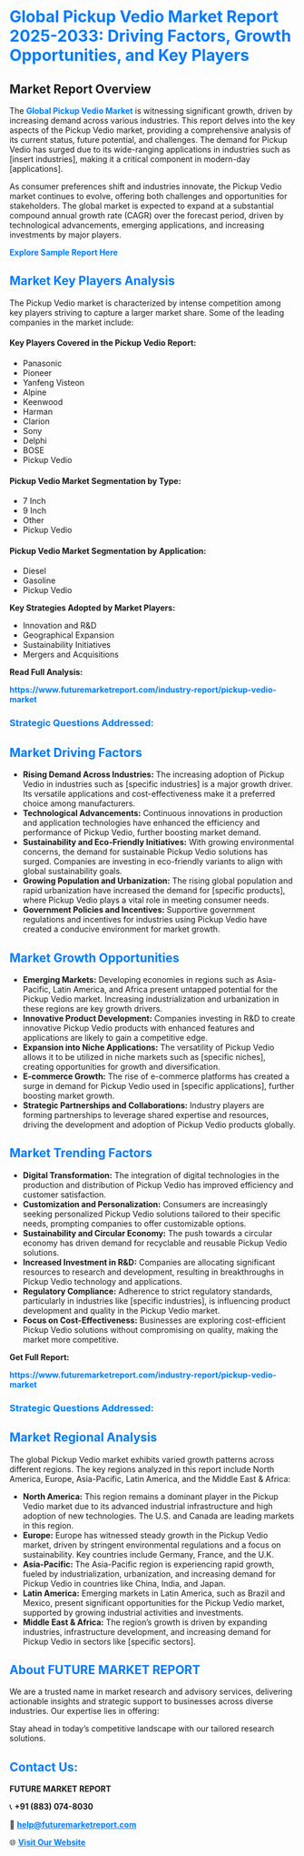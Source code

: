 <h1 style="color: #007BFF;">Global Pickup Vedio Market Report 2025-2033: Driving Factors, Growth Opportunities, and Key Players</h1>

<section id="overview">
<h2>Market Report Overview</h2>
<p>The <a href="https://www.futuremarketreport.com/industry-report/pickup-vedio-market" style="color: #007BFF; text-decoration: none;"><strong>Global Pickup Vedio Market</strong></a> is witnessing significant growth, driven by increasing demand across various industries. This report delves into the key aspects of the Pickup Vedio market, providing a comprehensive analysis of its current status, future potential, and challenges. The demand for Pickup Vedio has surged due to its wide-ranging applications in industries such as [insert industries], making it a critical component in modern-day [applications].</p>
<p>As consumer preferences shift and industries innovate, the Pickup Vedio market continues to evolve, offering both challenges and opportunities for stakeholders. The global market is expected to expand at a substantial compound annual growth rate (CAGR) over the forecast period, driven by technological advancements, emerging applications, and increasing investments by major players.</p>
</section>

<section id="overview">
<p><a href="https://www.futuremarketreport.com/request-sample/reportId=101285" style="color: #007BFF; text-decoration: none;"><strong>Explore Sample Report Here</strong></a></p>
</section>

<section id="key-players">
<h2 style="color: #007BFF;">Market Key Players Analysis</h2>
<p>The Pickup Vedio market is characterized by intense competition among key players striving to capture a larger market share. Some of the leading companies in the market include:</p>
<h4>Key Players Covered in the Pickup Vedio Report:</h4>
<ul><li>Panasonic</li><li>Pioneer</li><li>Yanfeng Visteon</li><li>Alpine</li><li>Keenwood</li><li>Harman</li><li>Clarion</li><li>Sony</li><li>Delphi</li><li>BOSE</li><li>Pickup Vedio</li></ul>
<h4>Pickup Vedio Market Segmentation by Type:</h4>
<ul><li>7 Inch</li><li>9 Inch</li><li>Other</li><li>Pickup Vedio</li></ul>

<h4>Pickup Vedio Market Segmentation by Application:</h4>
<ul><li>Diesel</li><li>Gasoline</li><li>Pickup Vedio</li></ul>
<p><strong>Key Strategies Adopted by Market Players:</strong></p>
<ul>
<li>Innovation and R&D</li>
<li>Geographical Expansion</li>
<li>Sustainability Initiatives</li>
<li>Mergers and Acquisitions</li>
</ul>
</section>

<section>
<p><strong>Read Full Analysis: </strong></p><a href="https://www.futuremarketreport.com/industry-report/pickup-vedio-market" style="color: #007BFF; text-decoration: none;"><strong>https://www.futuremarketreport.com/industry-report/pickup-vedio-market</strong></a>
<h3 style="color: #007BFF;">Strategic Questions Addressed:</h3>
</section>

<section id="driving-factors">
<h2 style="color: #007BFF;">Market Driving Factors</h2>
<ul>
<li><strong>Rising Demand Across Industries:</strong> The increasing adoption of Pickup Vedio in industries such as [specific industries] is a major growth driver. Its versatile applications and cost-effectiveness make it a preferred choice among manufacturers.</li>
<li><strong>Technological Advancements:</strong> Continuous innovations in production and application technologies have enhanced the efficiency and performance of Pickup Vedio, further boosting market demand.</li>
<li><strong>Sustainability and Eco-Friendly Initiatives:</strong> With growing environmental concerns, the demand for sustainable Pickup Vedio solutions has surged. Companies are investing in eco-friendly variants to align with global sustainability goals.</li>
<li><strong>Growing Population and Urbanization:</strong> The rising global population and rapid urbanization have increased the demand for [specific products], where Pickup Vedio plays a vital role in meeting consumer needs.</li>
<li><strong>Government Policies and Incentives:</strong> Supportive government regulations and incentives for industries using Pickup Vedio have created a conducive environment for market growth.</li>
</ul>
</section>

<section id="growth-opportunities">
<h2 style="color: #007BFF;">Market Growth Opportunities</h2>
<ul>
<li><strong>Emerging Markets:</strong> Developing economies in regions such as Asia-Pacific, Latin America, and Africa present untapped potential for the Pickup Vedio market. Increasing industrialization and urbanization in these regions are key growth drivers.</li>
<li><strong>Innovative Product Development:</strong> Companies investing in R&D to create innovative Pickup Vedio products with enhanced features and applications are likely to gain a competitive edge.</li>
<li><strong>Expansion into Niche Applications:</strong> The versatility of Pickup Vedio allows it to be utilized in niche markets such as [specific niches], creating opportunities for growth and diversification.</li>
<li><strong>E-commerce Growth:</strong> The rise of e-commerce platforms has created a surge in demand for Pickup Vedio used in [specific applications], further boosting market growth.</li>
<li><strong>Strategic Partnerships and Collaborations:</strong> Industry players are forming partnerships to leverage shared expertise and resources, driving the development and adoption of Pickup Vedio products globally.</li>
</ul>
</section>

<section id="trending-factors">
<h2 style="color: #007BFF;">Market Trending Factors</h2>
<ul>
<li><strong>Digital Transformation:</strong> The integration of digital technologies in the production and distribution of Pickup Vedio has improved efficiency and customer satisfaction.</li>
<li><strong>Customization and Personalization:</strong> Consumers are increasingly seeking personalized Pickup Vedio solutions tailored to their specific needs, prompting companies to offer customizable options.</li>
<li><strong>Sustainability and Circular Economy:</strong> The push towards a circular economy has driven demand for recyclable and reusable Pickup Vedio solutions.</li>
<li><strong>Increased Investment in R&D:</strong> Companies are allocating significant resources to research and development, resulting in breakthroughs in Pickup Vedio technology and applications.</li>
<li><strong>Regulatory Compliance:</strong> Adherence to strict regulatory standards, particularly in industries like [specific industries], is influencing product development and quality in the Pickup Vedio market.</li>
<li><strong>Focus on Cost-Effectiveness:</strong> Businesses are exploring cost-efficient Pickup Vedio solutions without compromising on quality, making the market more competitive.</li>
</ul>
</section>

<section>
<p><strong>Get Full Report: </strong></p><a href="https://www.futuremarketreport.com/industry-report/pickup-vedio-market" style="color: #007BFF; text-decoration: none;"><strong>https://www.futuremarketreport.com/industry-report/pickup-vedio-market</strong></a>
<h3 style="color: #007BFF;">Strategic Questions Addressed:</h3>
</section>


<section id="regional-analysis">
<h2 style="color: #007BFF;">Market Regional Analysis</h2>
<p>The global Pickup Vedio market exhibits varied growth patterns across different regions. The key regions analyzed in this report include North America, Europe, Asia-Pacific, Latin America, and the Middle East & Africa:</p>
<ul>
<li><strong>North America:</strong> This region remains a dominant player in the Pickup Vedio market due to its advanced industrial infrastructure and high adoption of new technologies. The U.S. and Canada are leading markets in this region.</li>
<li><strong>Europe:</strong> Europe has witnessed steady growth in the Pickup Vedio market, driven by stringent environmental regulations and a focus on sustainability. Key countries include Germany, France, and the U.K.</li>
<li><strong>Asia-Pacific:</strong> The Asia-Pacific region is experiencing rapid growth, fueled by industrialization, urbanization, and increasing demand for Pickup Vedio in countries like China, India, and Japan.</li>
<li><strong>Latin America:</strong> Emerging markets in Latin America, such as Brazil and Mexico, present significant opportunities for the Pickup Vedio market, supported by growing industrial activities and investments.</li>
<li><strong>Middle East & Africa:</strong> The region’s growth is driven by expanding industries, infrastructure development, and increasing demand for Pickup Vedio in sectors like [specific sectors].</li>
</ul>
</section>

<footer>
<h2 style="color: #007BFF;">About FUTURE MARKET REPORT</h2>
<p>We are a trusted name in market research and advisory services, delivering actionable insights and strategic support to businesses across diverse industries. Our expertise lies in offering:</p>

<p>Stay ahead in today’s competitive landscape with our tailored research solutions.</p>

<h2 style="color: #007BFF;">Contact Us:</h2>
<p><strong>FUTURE MARKET REPORT</strong></p>
<p>📞 <strong>+91 (883) 074-8030</strong></p>
<p>📧 <strong><a href="mailto:help@futuremarketreport.com" style="color: #007BFF;">help@futuremarketreport.com</a></strong></p>
<p>🌐 <strong><a href="https://www.futuremarketreport.com/" style="color: #007BFF;">Visit Our Website</a></strong></p>
</footer>